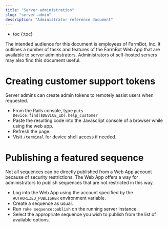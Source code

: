```yaml
---
title: "Server administration"
slug: "server-admin"
description: "Administrator reference document"
---
```


* toc
{:toc}

The intended audience for this document is employees of FarmBot, Inc. It outlines a number of tasks and features of the FarmBot Web App that are available to server administrators. Administrators of self-hosted servers may also find this document useful.

# Creating customer support tokens

Server admins can create admin tokens to remotely assist users when requested.

 * From the Rails console, type `puts Device.find($DEVICE_ID).help_customer`
 * Paste the resulting code into the Javascript console of a browser while using the web app.
 * Refresh the page.
 * Visit `/terminal` for device shell access if needed.

# Publishing a featured sequence

Not all sequences can be directly published from a Web App account because of security restrictions. The Web App offers a way for administrators to publish sequences that are not restricted in this way.

 * Log into the Web App using the account specified by the `AUTHORIZED_PUBLISHER` environment variable.
 * Create a sequence as usual.
 * Run `rake sequence:publish` on the running server instance.
 * Select the appropriate sequence you wish to publish from the list of available options.
